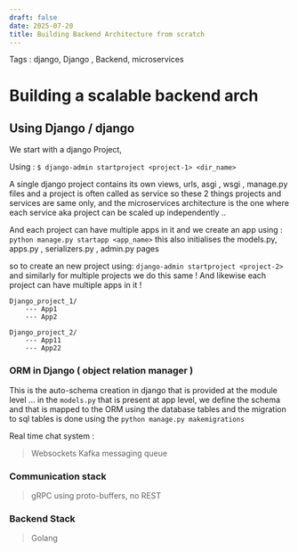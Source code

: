 ```yaml
---
draft: false 
date: 2025-07-20
title: Building Backend Architecture from scratch 
---
```


Tags : django, Django , Backend, microservices


# Building a scalable backend arch

## Using Django / django 

We start with a django Project, 

Using : `$ django-admin startproject <project-1> <dir_name>`


A single django project contains its own views, urls, asgi , wsgi , manage.py files and a project is often called as service so these 2 things projects and services are same only, and the microservices architecture is the one where each service aka project can be scaled up independently .. 

And each project can have multiple apps in it and we create an app using :
`python manage.py startapp <app_name>` this also initialises the models.py, apps.py , serializers.py , admin.py pages


so to create an new project using:  `django-admin startproject <project-2>` and similarly for multiple projects we do this same !
And likewise each project can have multiple apps in it ! 

```
Django_project_1/ 
    --- App1 
    --- App2 

Django_project_2/ 
    --- App11 
    --- App22 
```    

### ORM in Django ( object relation manager )
This is the auto-schema creation in django that is provided at the module level ... in the `models.py` that is present at app level, we define the schema and that is mapped to the ORM using the database tables and the migration to sql tables is done using the `python manage.py makemigrations`


Real time chat system : 

> Websockets
> Kafka messaging queue


### Communication stack 

> gRPC using proto-buffers, no REST 
> 


### Backend Stack 

> Golang
> 
